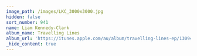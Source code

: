 ```yaml
---
image_path: /images/LKC_3000x3000.jpg
hidden: false
sort_number: 941
name: Liam Kennedy-Clark
album_name: Travelling Lines
album_url: 'https://itunes.apple.com/au/album/travelling-lines-ep/1309441700'
_hide_content: true
---
```


